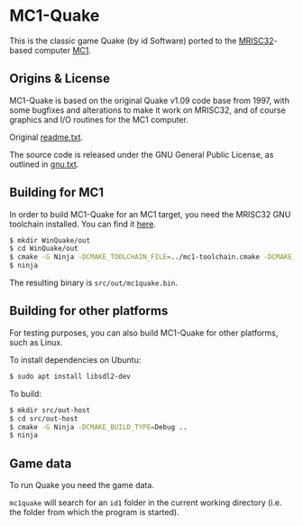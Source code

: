 # MC1-Quake

This is the classic game Quake (by id Software) ported to the
[MRISC32](https://mrisc32.bitsnbites.eu/)-based computer
[MC1](https://github.com/mrisc32/mc1).

## Origins & License

MC1-Quake is based on the original Quake v1.09 code base from 1997, with
some bugfixes and alterations to make it work on MRISC32, and of course
graphics and I/O routines for the MC1 computer.

Original [readme.txt](readme.txt).

The source code is released under the GNU General Public License, as
outlined in [gnu.txt](gnu.txt).

## Building for MC1

In order to build MC1-Quake for an MC1 target, you need the MRISC32 GNU
toolchain installed. You can find it [here](https://github.com/mrisc32/mrisc32-gnu-toolchain).

```bash
$ mkdir WinQuake/out
$ cd WinQuake/out
$ cmake -G Ninja -DCMAKE_TOOLCHAIN_FILE=../mc1-toolchain.cmake -DCMAKE_BUILD_TYPE=Release ..
$ ninja
```

The resulting binary is `src/out/mc1quake.bin`.

## Building for other platforms

For testing purposes, you can also build MC1-Quake for other platforms,
such as Linux.

To install dependencies on Ubuntu:

```bash
$ sudo apt install libsdl2-dev
```

To build:

```bash
$ mkdir src/out-host
$ cd src/out-host
$ cmake -G Ninja -DCMAKE_BUILD_TYPE=Debug ..
$ ninja
```

## Game data

To run Quake you need the game data.

`mc1quake` will search for an `id1` folder in the current working directory
(i.e. the folder from which the program is started).
